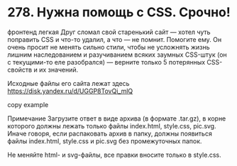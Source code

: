 # 278. Нужна помощь с CSS. Срочно!
фронтенд легкая
Друг сломал свой старенький сайт — хотел чуть поправить CSS и что-то удалил, а что — не помнит. Помогите ему. Он очень просит не менять сильно стили, чтобы не усложнять жизнь лишним наследованием и разучиванием всяких заумных CSS-штук (он с текущими-то еле разобрался) — верните только 5 потерянных CSS-свойств и их значений.

Исходные файлы его сайта лежат здесь https://disk.yandex.ru/d/UGGP8TovQi_mlQ

copy example

Примечание
Загрузите ответ в виде архива (в формате .tar.gz), в корне которого должны лежать только файлы index.html, style.css, pic.svg. Иначе говоря, если распаковать архив в папку, должны появиться файлы index.html, style.css и pic.svg без промежуточных папок.

Не меняйте html- и svg-файлы, все правки вносите только в style.css.